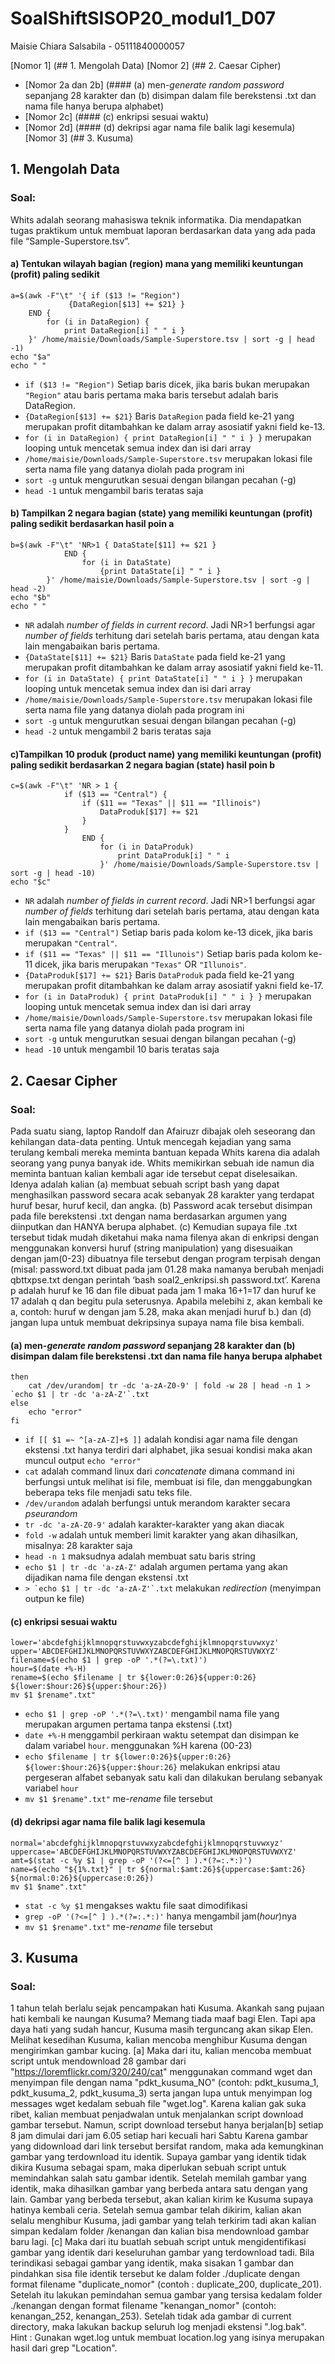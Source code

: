# SoalShiftSISOP20_modul1_D07

Maisie Chiara Salsabila - 05111840000057

[Nomor 1] (## 1. Mengolah Data)
[Nomor 2] (## 2. Caesar Cipher)
- [Nomor 2a dan 2b] (#### (a) men-*generate random password* sepanjang 28 karakter  dan (b) disimpan dalam file berekstensi .txt dan nama file hanya berupa alphabet)
- [Nomor 2c] (#### (c) enkripsi sesuai waktu)
- [Nomor 2d] (#### (d) dekripsi agar nama file balik lagi kesemula)
[Nomor 3] (## 3. Kusuma)

## 1. Mengolah Data
### Soal:
Whits adalah seorang mahasiswa teknik informatika. Dia mendapatkan tugas praktikum untuk membuat laporan berdasarkan data yang ada pada file “Sample-Superstore.tsv”.
#### a) Tentukan wilayah bagian (region) mana yang memiliki keuntungan (profit) paling sedikit
```echo "Region yang memiliki profit paling SEDIKIT : "
a=$(awk -F"\t" '{ if ($13 != "Region")
			 {DataRegion[$13] += $21} }
	END { 
		for (i in DataRegion) {
			print DataRegion[i] " " i } 
	}' /home/maisie/Downloads/Sample-Superstore.tsv | sort -g | head -1)
echo "$a"
echo " "
```
- ```if ($13 != "Region")``` Setiap baris dicek, jika baris bukan merupakan ```"Region"``` atau baris pertama maka baris tersebut adalah baris DataRegion. 
- ```{DataRegion[$13] += $21}``` Baris ```DataRegion``` pada field ke-21 yang merupakan profit ditambahkan ke dalam array asosiatif yakni field ke-13.
- ```for (i in DataRegion) { print DataRegion[i] " " i } }``` merupakan looping untuk mencetak semua index dan isi dari array
- ```/home/maisie/Downloads/Sample-Superstore.tsv``` merupakan lokasi file serta nama file yang datanya diolah pada program ini
- ```sort -g``` untuk mengurutkan sesuai dengan bilangan pecahan (-g)
- ```head -1``` untuk mengambil baris teratas saja


#### b) Tampilkan 2 negara bagian (state) yang memiliki keuntungan (profit) paling sedikit berdasarkan hasil poin a
```echo "DUA State dengan profit paling sedikit : "
b=$(awk -F"\t" 'NR>1 { DataState[$11] += $21 } 
			END { 
				for (i in DataState) 
					{print DataState[i] " " i }
		}' /home/maisie/Downloads/Sample-Superstore.tsv | sort -g | head -2)
echo "$b"
echo " "
```
- ```NR``` adalah *number of fields in current record*. Jadi NR>1 berfungsi agar *number of fields* terhitung dari setelah baris pertama, atau dengan kata lain mengabaikan baris pertama.
- ```{DataState[$11] += $21}``` Baris ```DataState``` pada field ke-21 yang merupakan profit ditambahkan ke dalam array asosiatif yakni field ke-11.
- ```for (i in DataState) { print DataState[i] " " i } }``` merupakan looping untuk mencetak semua index dan isi dari array
- ```/home/maisie/Downloads/Sample-Superstore.tsv``` merupakan lokasi file serta nama file yang datanya diolah pada program ini
- ```sort -g``` untuk mengurutkan sesuai dengan bilangan pecahan (-g)
- ```head -2``` untuk mengambil 2 baris teratas saja


#### c)Tampilkan 10 produk (product name) yang memiliki keuntungan (profit) paling sedikit berdasarkan 2 negara bagian (state) hasil poin b
```echo "SEPULUH Nama Produk dengan profit paling sedikit berdasarkan poin b : "
c=$(awk -F"\t" 'NR > 1 {
			if ($13 == "Central") {
				if ($11 == "Texas" || $11 == "Illinois") 
					DataProduk[$17] += $21 
				} 
			} 
				END { 
					for (i in DataProduk) 
						print DataProduk[i] " " i 
					}' /home/maisie/Downloads/Sample-Superstore.tsv | sort -g | head -10)
echo "$c"
```
- ```NR``` adalah *number of fields in current record*. Jadi NR>1 berfungsi agar *number of fields* terhitung dari setelah baris pertama, atau dengan kata lain mengabaikan baris pertama.
- ```if ($13 == "Central")``` Setiap baris pada kolom ke-13 dicek, jika baris merupakan ```"Central"```.
- ```if ($11 == "Texas" || $11 == "Illunois")``` Setiap baris pada kolom ke-11 dicek, jika baris merupakan ```"Texas"``` OR ```"Illunois"```.
- ```{DataProduk[$17] += $21}``` Baris ```DataProduk``` pada field ke-21 yang merupakan profit ditambahkan ke dalam array asosiatif yakni field ke-17.
- ```for (i in DataProduk) { print DataProduk[i] " " i } }``` merupakan looping untuk mencetak semua index dan isi dari array
- ```/home/maisie/Downloads/Sample-Superstore.tsv``` merupakan lokasi file serta nama file yang datanya diolah pada program ini
- ```sort -g``` untuk mengurutkan sesuai dengan bilangan pecahan (-g)
- ```head -10``` untuk mengambil 10 baris teratas saja



## 2. Caesar Cipher
### Soal: 
Pada suatu siang, laptop Randolf dan Afairuzr dibajak oleh seseorang dan kehilangan data-data penting. Untuk mencegah kejadian yang sama terulang kembali mereka meminta bantuan kepada Whits karena dia adalah seorang yang punya banyak ide. Whits memikirkan sebuah ide namun dia meminta bantuan kalian kembali agar ide tersebut cepat diselesaikan. Idenya adalah kalian 
(a) membuat sebuah script bash yang dapat menghasilkan password secara acak sebanyak 28 karakter yang terdapat huruf besar, huruf kecil, dan angka. 
(b) Password acak tersebut disimpan pada file berekstensi .txt dengan nama berdasarkan argumen yang diinputkan dan HANYA berupa alphabet. 
(c) Kemudian supaya file .txt tersebut tidak mudah diketahui maka nama filenya akan di enkripsi dengan menggunakan konversi huruf (string manipulation) yang disesuaikan
dengan jam(0-23) dibuatnya file tersebut dengan program terpisah dengan (misal: password.txt dibuat pada jam 01.28 maka namanya berubah menjadi qbttxpse.txt dengan perintah ‘bash soal2_enkripsi.sh password.txt’. Karena p adalah huruf ke 16 dan file dibuat pada jam 1 maka 16+1=17 dan huruf ke 17 adalah q dan begitu pula seterusnya. Apabila melebihi z, akan kembali ke a, contoh: huruf w dengan jam 5.28, maka akan menjadi huruf b.) dan 
(d) jangan lupa untuk membuat dekripsinya supaya nama file bisa kembali.

#### (a) men-*generate random password* sepanjang 28 karakter  dan (b) disimpan dalam file berekstensi .txt dan nama file hanya berupa alphabet
```if [[ $1 =~ ^[a-zA-Z]+$ ]]
then
	cat /dev/urandom| tr -dc 'a-zA-Z0-9' | fold -w 28 | head -n 1 > `echo $1 | tr -dc 'a-zA-Z'`.txt
else
	echo "error"
fi
```
- ```if [[ $1 =~ ^[a-zA-Z]+$ ]]``` adalah kondisi agar nama file dengan ekstensi .txt hanya terdiri dari alphabet, jika sesuai kondisi maka akan muncul output ```echo "error"```
- ```cat``` adalah command linux dari *concatenate* dimana command ini berfungsi untuk melihat isi file, membuat isi file, dan menggabungkan beberapa teks file menjadi satu teks file.
- ```/dev/urandom``` adalah berfungsi untuk merandom karakter secara *pseurandom*
- ```tr -dc 'a-zA-Z0-9'``` adalah karakter-karakter yang akan diacak
- ```fold -w``` adalah untuk memberi limit karakter yang akan dihasilkan, misalnya: 28 karakter saja
- ```head -n 1``` maksudnya adalah membuat satu baris string
- ```echo $1 | tr -dc 'a-zA-Z'``` adalah argumen pertama yang akan dijadikan nama file dengan ekstensi .txt
- ```> `echo $1 | tr -dc 'a-zA-Z'`.txt``` melakukan *redirection* (menyimpan outpun ke file)


#### (c) enkripsi sesuai waktu
```
lower='abcdefghijklmnopqrstuvwxyzabcdefghijklmnopqrstuvwxyz'
upper='ABCDEFGHIJKLMNOPQRSTUVWXYZABCDEFGHIJKLMNOPQRSTUVWXYZ'
filename=$(echo $1 | grep -oP '.*(?=\.txt)')
hour=$(date +%-H)
rename=$(echo $filename | tr ${lower:0:26}${upper:0:26} ${lower:$hour:26}${upper:$hour:26})
mv $1 $rename".txt"
```
- ```echo $1 | grep -oP '.*(?=\.txt)'``` mengambil nama file yang merupakan argumen pertama tanpa ekstensi (.txt)
- ```date +%-H``` menggambil perkiraan waktu setempat dan disimpan ke dalam variabel ```hour```. menggunakan %H karena (00-23)
- ```echo $filename | tr ${lower:0:26}${upper:0:26} ${lower:$hour:26}${upper:$hour:26}``` melakukan enkripsi atau pergeseran alfabet sebanyak satu kali dan dilakukan berulang sebanyak variabel ```hour```
- ```mv $1 $rename".txt"``` me-*rename* file tersebut


#### (d) dekripsi agar nama file balik lagi kesemula
```
normal='abcdefghijklmnopqrstuvwxyzabcdefghijklmnopqrstuvwxyz'
uppercase='ABCDEFGHIJKLMNOPQRSTUVWXYZABCDEFGHIJKLMNOPQRSTUVWXYZ'
amt=$(stat -c %y $1 | grep -oP '(?<=[^ ] ).*(?=:.*:)')
name=$(echo "${1%.txt}" | tr ${normal:$amt:26}${uppercase:$amt:26} ${normal:0:26}${uppercase:0:26})
mv $1 $name".txt"
```
- ```stat -c %y $1``` mengakses waktu file saat dimodifikasi
- ```grep -oP '(?<=[^ ] ).*(?=:.*:)'``` hanya mengambil jam(*hour*)nya
- ```mv $1 $rename".txt"``` me-*rename* file tersebut



## 3. Kusuma
### Soal:
1 tahun telah berlalu sejak pencampakan hati Kusuma. Akankah sang pujaan hati kembali ke naungan Kusuma? Memang tiada maaf bagi Elen. Tapi apa daya hati yang sudah hancur, Kusuma masih terguncang akan sikap Elen. Melihat kesedihan Kusuma, kalian mencoba menghibur Kusuma dengan mengirimkan gambar kucing. [a] Maka dari itu, kalian mencoba membuat script untuk mendownload 28 gambar dari "https://loremflickr.com/320/240/cat" menggunakan command wget dan menyimpan file dengan nama "pdkt_kusuma_NO" (contoh: pdkt_kusuma_1, pdkt_kusuma_2, pdkt_kusuma_3) serta jangan lupa untuk menyimpan log messages wget kedalam sebuah file "wget.log". Karena kalian gak suka ribet, kalian membuat penjadwalan untuk menjalankan script download gambar tersebut. Namun, script download tersebut hanya berjalan[b] setiap 8 jam dimulai dari jam 6.05 setiap hari kecuali hari Sabtu Karena gambar yang didownload dari link tersebut bersifat random, maka ada kemungkinan gambar yang terdownload itu identik. Supaya gambar yang identik tidak dikira Kusuma sebagai spam, maka diperlukan sebuah script untuk memindahkan salah satu gambar identik. Setelah memilah gambar yang identik, maka dihasilkan gambar yang berbeda antara satu dengan yang lain. Gambar yang berbeda tersebut, akan kalian kirim ke Kusuma supaya hatinya kembali ceria. Setelah semua gambar telah dikirim, kalian akan selalu menghibur Kusuma, jadi gambar yang telah terkirim tadi akan kalian simpan kedalam folder /kenangan dan kalian bisa mendownload gambar baru lagi. [c] Maka dari itu buatlah sebuah script untuk mengidentifikasi gambar yang identik dari keseluruhan gambar yang terdownload tadi. Bila terindikasi sebagai gambar yang identik, maka sisakan 1 gambar dan pindahkan sisa file identik tersebut ke dalam folder ./duplicate dengan format filename "duplicate_nomor" (contoh : duplicate_200, duplicate_201). Setelah itu lakukan pemindahan semua gambar yang tersisa kedalam folder ./kenangan dengan format filename "kenangan_nomor" (contoh: kenangan_252, kenangan_253). Setelah tidak ada gambar di current directory, maka lakukan backup seluruh log menjadi ekstensi ".log.bak". Hint : Gunakan wget.log untuk membuat location.log yang isinya merupakan hasil dari grep "Location".
